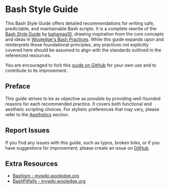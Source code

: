 # Bash Style Guide

This Bash Style Guide offers detailed recommendations for writing safe, predictable, and maintainable Bash scripts. It is a complete rewrite of the [Bash Style Guide](https://github.com/bahamas10/bash-style-guide) by [bahamas10](https://github.com/bahamas10), drawing inspiration from the core concepts and ideas in [Wooledge's Bash Practices](http://mywiki.wooledge.org/BashGuide/Practices). While this guide expands upon and reinterprets those foundational principles, any practices not explicitly covered here should be assumed to align with the standards outlined in the referenced resources.

You are encouraged to fork this [guide on GitHub](https://github.com/StrangeRanger/bash-style-guide) for your own use and to contribute to its improvement.

## Preface

This guide strives to be as objective as possible by providing well-founded reasons for each recommended practice. It covers both functional and aesthetic scripting choices. For stylistic preferences that may vary, please refer to the [Aesthetics](guidelines/aesthetics.md) section.

## Report Issues

If you find any issues with this guide, such as typos, broken links, or if you have suggestions for improvement, please create an issue on [GitHub](https://github.com/StrangeRanger/bash-style-guide/issues).

## Extra Resources

- [Bashism - mywiki.wooledge.org](https://mywiki.wooledge.org/Bashism)
- [BashPitfalls - mywiki.wooledge.org](https://mywiki.wooledge.org/BashPitfalls)
